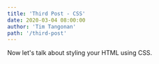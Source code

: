 ```yaml
---
title: 'Third Post - CSS'
date: 2020-03-04 08:00:00
author: 'Tim Tangonan'
path: '/third-post'
---
```


Now let's talk about styling your HTML using CSS.
